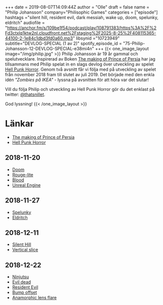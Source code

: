 +++
date = 2019-08-07T14:09:44Z
author = "Olle"
draft = false
name = "Philip Johansson"
company="Philisophic Games"
categories = ["episode"]
hashtags ="silent hill, resident evil, dark messiah, wake up, doom, spelunky, eldritch"
audiofile = "https://anchor.fm/s/109be1f54/podcast/play/108791383/https%3A%2F%2Fd3ctxlq1ktw2nl.cloudfront.net%2Fstaging%2F2025-8-25%2F408115365-44100-2-1e84c1dbd3fd0a60.mp3"
libsynid ="10723949"
subtitle="DEVLOG-SPECIAL (1 av 2)"
spotify_episode_id = "75-Philip-Johansson-12-DEVLOG-SPECIAL-e38mi4n"
+++ 
{{< one_image_layout image="/img/philip.jpg" >}}
Philip Johansson är 19 år gammal och spelutvecklare. Inspirerad av Boken [The making of Prince of Persia](https://www.jordanmechner.com/backstage/journals/) har jag tillsammans med Philip spelat in en slags devlog över utveckling av spelet [Hell Punk Horror](https://philisophic.com/hellpunkhorror/). Genom två avsnitt får vi följa med på utveckling av spelet från november 2018 fram till slutet av juli 2019. Det började med den enkla idén _"Zombies på IKEA"_  - lyssna på avsnitten för att höra var det slutar!

Vill du följa Philip och utveckling av Hell Punk Horror gör du det enklast på twitter: [@thatsnillet](https://twitter.com/thatsnillet).

God lyssning!
{{< /one_image_layout >}}

# Länkar
* [The making of Prince of Persia](https://www.jordanmechner.com/backstage/journals/)
* [Hell Punk Horror](https://philisophic.com/hellpunkhorror/)

## 2018-11-20
* [Doom](https://www.youtube.com/watch?v=nio1jZUaLL0&t=127s)
* [Rouge-lite](https://en.wiktionary.org/wiki/rogue-lite)
* [Blood](https://www.youtube.com/watch?v=DM83qr7OV0Q)
* [Unreal Engine](https://www.unrealengine.com/en-US/)

## 2018-11-27
* [Spelunky](https://www.youtube.com/watch?v=n50JIBBwcbM)
* [Eldritch](https://www.youtube.com/watch?v=LdJwGm5VPoY)

## 2018-12-11
* [Silent Hill](https://www.youtube.com/watch?v=fwan7k3nOzg&t=1s)
* [Vertical slice](https://en.wikipedia.org/wiki/Vertical_slice)

## 2018-12-22
* [Ninjutsu](https://en.wikipedia.org/wiki/Ninjutsu)
* [Evil dead](https://www.youtube.com/watch?v=NL6mioAlpJk)
* [Resident Evil](https://www.youtube.com/watch?v=9yU1ht8WD5c)
* [Bump offset](https://docs.unrealengine.com/en-US/Engine/Rendering/Materials/HowTo/BumpOffset/index.html)
* [Anamorphic lens flare](https://en.wikipedia.org/wiki/Lens_flare)
